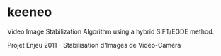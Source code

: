 keeneo
======

Video Image Stabilization Algorithm using a hybrid SIFT/EGDE method.

Projet Enjeu 2011 - Stabilisation d'Images de Vidéo-Caméra
